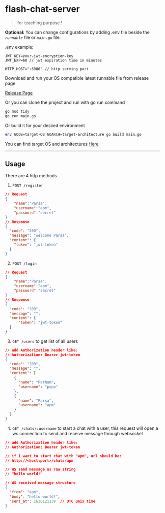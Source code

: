 # flash-chat-server
> for teaching purpose !

**Optional:** You can change configurations by adding .env file beside the *`runnable`* file or *`main.go`* file.

.env example:
```
JWT_KEY=your-jwt-encryption-key
JWT_EXP=60 // jwt expiration time in minutes

HTTP_HOST=":8080" // http serving port
```

Download and run your OS compatible latest runnable file from release page

[Release Page](https://github.com/apm-dev/flash-chat-server/releases)

Or you can clone the project and run with go run command

```bash
go mod tidy
go run main.go
```
Or build it for your desired environment
```bash
env GOOS=target-OS GOARCH=target-architecture go build main.go
```
You can find target OS and architectures
[Here](https://www.digitalocean.com/community/tutorials/how-to-build-go-executables-for-multiple-platforms-on-ubuntu-16-04)

----------
## Usage
There are 4 http methods
1. `POST /register`
```json
// Request
{
    "name":"Parsa",
    "username":"apm",
    "password":"secret"
}
// Response
{
  "code": "200",
  "message": "welcome Parsa",
  "content": {
    "token": "jwt-token"
  }
}
```
2. `POST /login`
```json
// Request
{
    "name":"Parsa",
    "username":"apm",
    "password":"secret"
}
// Response
{
  "code": "200",
  "message": "",
  "content": {
      "token": "jwt-token"
  }
}
```
3. `GET /users` to get list of all users
```json
// add Authorization header like:
// Authorization: Bearer jwt-token
{
  "code": "200",
  "message": "",
  "content": [
    {
      "name": "Parham",
      "username": "popo"
    },
    {
      "name": "Parsa",
      "username": "apm"
    }
  ]
}
```
4. `GET /chats/:username` to start a chat with a user, this request will open a ws connection to send and receive message through websocket
```json
// add Authorization header like:
// Authorization: Bearer jwt-token

// if I want to start chat with "apm", url should be:
// http://<host:port>/chats/apm

// WS send message as raw string
// "hello world!"

// WS received message structure
{
  "from": "apm",
  "body": "hello world!",
  "sent_at": 1630121139  // UTC unix time 
}
```
